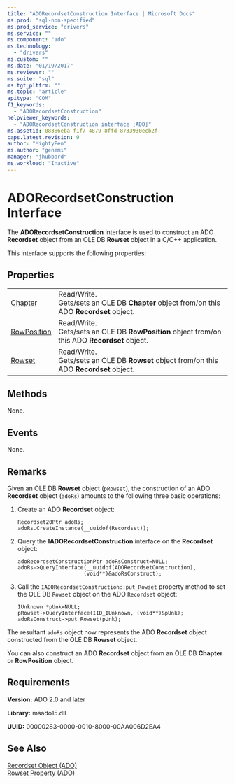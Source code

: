 ```yaml
---
title: "ADORecordsetConstruction Interface | Microsoft Docs"
ms.prod: "sql-non-specified"
ms.prod_service: "drivers"
ms.service: ""
ms.component: "ado"
ms.technology:
  - "drivers"
ms.custom: ""
ms.date: "01/19/2017"
ms.reviewer: ""
ms.suite: "sql"
ms.tgt_pltfrm: ""
ms.topic: "article"
apitype: "COM"
f1_keywords: 
  - "ADORecordsetConstruction"
helpviewer_keywords: 
  - "ADORecordsetConstruction interface [ADO]"
ms.assetid: 08386eba-f1f7-4879-8ffd-8733930ecb2f
caps.latest.revision: 9
author: "MightyPen"
ms.author: "genemi"
manager: "jhubbard"
ms.workload: "Inactive"
---
```

# ADORecordsetConstruction Interface
The **ADORecordsetConstruction** interface is used to construct an ADO **Recordset** object from an OLE DB **Rowset** object in a C/C++ application.  
  
 This interface supports the following properties:  
  
## Properties  
  
|||  
|-|-|  
|[Chapter](../../../ado/reference/ado-api/chapter-property-ado.md)|Read/Write.<br />Gets/sets an OLE DB **Chapter** object from/on this ADO **Recordset** object.|  
|[RowPosition](../../../ado/reference/ado-api/rowposition-property-ado.md)|Read/Write.<br />Gets/sets an OLE DB **RowPosition** object from/on this ADO **Recordset** object.|  
|[Rowset](../../../ado/reference/ado-api/rowset-property-ado.md)|Read/Write.<br />Gets/sets an OLE DB **Rowset** object from/on this ADO **Recordset** object.|  
  
## Methods  
 None.  
  
## Events  
 None.  
  
## Remarks  
 Given an OLE DB **Rowset** object (`pRowset`), the construction of an ADO **Recordset** object (`adoRs`) amounts to the following three basic operations:  
  
1.  Create an ADO **Recordset** object:  
  
    ```  
    Recordset20Ptr adoRs;  
    adoRs.CreateInstance(__uuidof(Recordset));  
    ```  
  
2.  Query the **IADORecordsetConstruction** interface on the **Recordset** object:  
  
    ```  
    adoRecordsetConstructionPtr adoRsConstruct=NULL;  
    adoRs->QueryInterface(__uuidof(ADORecordsetConstruction),  
                         (void**)&adoRsConstruct);  
    ```  
  
3.  Call the `IADORecordsetConstruction::put_Rowset` property method to set the OLE DB `Rowset` object on the ADO `Recordset` object:  
  
    ```  
    IUnknown *pUnk=NULL;  
    pRowset->QueryInterface(IID_IUnknown, (void**)&pUnk);  
    adoRsConstruct->put_Rowset(pUnk);  
    ```  
  
 The resultant `adoRs` object now represents the ADO **Recordset** object constructed from the OLE DB **Rowset** object.  
  
 You can also construct an ADO **Recordset** object from an OLE DB **Chapter** or **RowPosition** object.  
  
## Requirements  
 **Version:** ADO 2.0 and later  
  
 **Library:** msado15.dll  
  
 **UUID:** 00000283-0000-0010-8000-00AA006D2EA4  
  
## See Also  
 [Recordset Object (ADO)](../../../ado/reference/ado-api/recordset-object-ado.md)   
 [Rowset Property (ADO)](../../../ado/reference/ado-api/rowset-property-ado.md)
